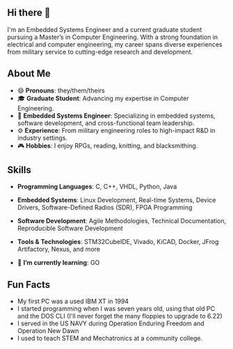 ## Hi there 👋

I'm an Embedded Systems Engineer and a current graduate student pursuing a Master’s in Computer Engineering. With a strong foundation in electrical and computer engineering, my career spans diverse experiences from military service to cutting-edge research and development.

## About Me

- 😄 **Pronouns**: they/them/theirs
- 🎓 **Graduate Student**: Advancing my expertise in Computer Engineering.
- 🔬 **Embedded Systems Engineer**: Specializing in embedded systems, software development, and cross-functional team leadership.
- ⚙️ **Experience**: From military engineering roles to high-impact R&D in industry settings.
- 🎮 **Hobbies**: I enjoy RPGs, reading, knitting, and blacksmithing.


## Skills

- **Programming Languages**: C, C++, VHDL, Python, Java
- **Embedded Systems**: Linux Development, Real-time Systems, Device Drivers, Software-Defined Radios (SDR), FPGA Programming
- **Software Development**: Agile Methodologies, Technical Documentation, Reproducible Software Development
- **Tools & Technologies**: STM32CubeIDE, Vivado, KiCAD, Docker, JFrog Artifactory, Nexus, and more

- 🌱 **I’m currently learning**: GO

## Fun Facts

 - My first PC was a used IBM XT in 1994
 - I started programming when I was seven years old, using that old PC and the DOS CLI (I'll never forget the many floppies to upgrade to 6.22)
 - I served in the US NAVY during Operation Enduring Freedom and Operation New Dawn
 - I used to teach STEM and Mechatronics at a community college.

<!--
**Nimikins/Nimikins** is a ✨ _special_ ✨ repository because its `README.md` (this file) appears on your GitHub profile.

Here are some ideas to get you started:

- 🔭 I’m currently working on ...
- 🌱 I’m currently learning ...
- 👯 I’m looking to collaborate on ...
- 🤔 I’m looking for help with ...
- 💬 Ask me about ...
- 📫 How to reach me: ...
- 😄 Pronouns: ...
- ⚡ Fun fact: ...
-->
